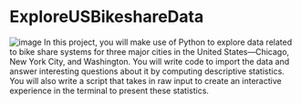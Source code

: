 # ExploreUSBikeshareData 
![image](https://user-images.githubusercontent.com/112290483/217510036-220dc33c-2e77-4468-a440-cce11a01cca0.png)
In this project, you will make use of Python to explore data related to bike share systems for three major cities in the United States—Chicago, New York City, and Washington. You will write code to import the data and answer interesting questions about it by computing descriptive statistics. You will also write a script that takes in raw input to create an interactive experience in the terminal to present these statistics.
